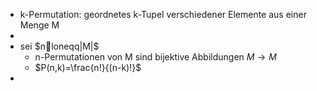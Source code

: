 - k-Permutation: geordnetes k-Tupel verschiedener Elemente aus einer Menge M
-
- sei $nloneqq|M|$
	- n-Permutationen von M sind bijektive Abbildungen $M\rightarrow M$
	- $P(n,k)=\frac{n!}{(n-k)!}$
-